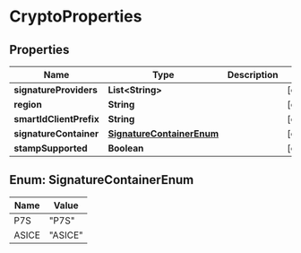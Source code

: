 # CryptoProperties

## Properties
Name | Type | Description | Notes
------------ | ------------- | ------------- | -------------
**signatureProviders** | **List&lt;String&gt;** |  |  [optional]
**region** | **String** |  |  [optional]
**smartIdClientPrefix** | **String** |  |  [optional]
**signatureContainer** | [**SignatureContainerEnum**](#SignatureContainerEnum) |  |  [optional]
**stampSupported** | **Boolean** |  |  [optional]

<a name="SignatureContainerEnum"></a>
## Enum: SignatureContainerEnum
Name | Value
---- | -----
P7S | &quot;P7S&quot;
ASICE | &quot;ASICE&quot;
